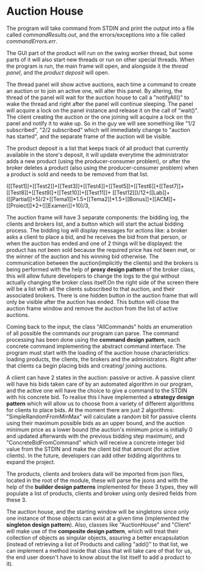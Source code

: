 # Auction House

The program will take command from STDIN and print the output into a file called _commandResults.out_, and
the errors/exceptions into a file called _commandErrors.err_.

The GUI part of the product will run on the swing worker thread, but some parts of it will also start new
threads or run on other special threads. When the program is run, the main frame will open, and alongside it
the _thread panel_, and the _product deposit_ will open.

The thread panel will show active auctions, each time a command to create an auction or to join an active one,
will alter this panel. By altering, the thread of the panel will wait for the auction house to call a "notifyAll()"
to wake the thread and right after the panel will continue sleeping. The panel will acquire a lock on the panel
instance and release it on the call of "wait()". The client creating the auction or the one joining will acquire a
lock on the panel and notify it to wake up. So in the guy we will see something like "1/2 subscribed", "2/2 subscribed"
which will immediately change to "auction has started", and the separate frame of the auction will be visible.

The product deposit is a list that keeps track of all product that currently available in the store's deposit,
it will update everytime the administrator adds a new product (using the producer-consumer problem), or after the
broker deletes a product (also using the producer-consumer problem) when a product is sold and needs to be removed from
that list.

([[Test1]]+[[Test2]]+[[Test3]]+[[Test4]]+[[Test5]]+[[Test6]]+[[Test7]]+[[Test8]]+[[Test9]]+[[Test10]]+[[Test11]]+
[[Test12]])/12+[[Lab]]+([[Partial]]+5)/2+[[Tema1]]*1.5+[[Tema2]]*1.5+[[Bonus]]+[[ACM]]+[[Proiect]]*2+([[Examen]]+10)/3,

The auction frame will have 3 separate components: the bidding log, the clients and brokers list, and a button
which will start the actual bidding process. The bidding log will display messages for actions like: a broker asks
a client to place a bid, and he receives the bid from that person, or when the auction has ended and one of 2 things
will be displayed: the product has not been sold because the required price has not been met, or the winner of
the auction and his winning bid otherwise. The communication between the auction(implicitly the clients) and the
brokers is being performed with the help of **proxy design pattern** of the broker class, this will allow future
developers to change the logs to the gui without actually changing the broker class itself.On the right side of the
screen there will be a list with all the clients subscribed to that auction, and their associated brokers.
There is one hidden button in the auction frame that will only be visible after the auction has ended. This button
will close the auction frame window and remove the auction from the list of active auctions.

Coming back to the input, the class "AllCommands" holds an enumeration of all possible the commands our program can
parse. The command processing has been done using the **command design pattern**, each concrete command implementing
the abstract command interface. The program must start with the loading of the auction house characteristics:
loading products, the clients, the brokers and the administrators. Right after that clients ca begin placing bids and
creating/ joining auctions.

A client can have 2 states in the auction: passive or active. A passive client will have his bids taken care of by
an automated algorithm in our program, and the active one will have the choice to give a command to the STDIN with
his concrete bid. To realise this I have implemented a **strategy design pattern** which will allow us to choose from
a variety of different algorithms for clients to place bids. At the moment there are just 2 algorithms:
"SimpleRandomFromMinMax" will calculate a random bit for passive clients using their maximum possible bids as an
upper bound, and the auction minimum price as a lower bound (the auction's minimum price is initially 0 and updated
afterwards with the previous bidding step maximum), and "ConcreteBidFromCommand" which will receive a concrete integer
bid value from the STDIN and make the client bid that amount (for active clients). In the future, developers can add
other bidding algorithms to expand the project.

The products, clients and brokers data will be imported from json files, located in the root of the module, these
will parse the jsons and with the help of the **builder design patterns** implemented for these 3 types, they will
populate a list of products, clients and broker using only desired fields from these 3.

The auction house, and the starting window will be singletons since only one instance of those objects can exist at
a given time (implemented the **singleton design pattern**). Also, classes like "AuctionHouse" and "Client" will make
use of the **composite design pattern**, which will treat their collection of objects as singular objects, assuring
a better encapsulation (instead of retrieving a list of Products and calling "add()" to that list, we can implement
a method inside that class that will take care of that for us, the end user doesn't have to know about the list itself
to add a product to it).